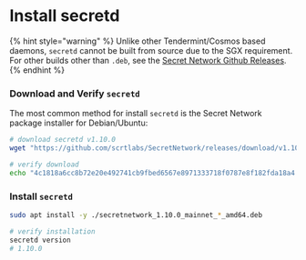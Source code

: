 # Install secretd

{% hint style="warning" %}
Unlike other Tendermint/Cosmos based daemons, `secretd` cannot be built from source due to the SGX requirement. For other builds other than `.deb`, see the [Secret Network Github Releases](https://github.com/scrtlabs/SecretNetwork/releases).
{% endhint %}

### Download and Verify `secretd` <a href="#_1-download-the-secret-network-package-installer-for-debian-ubuntu" id="_1-download-the-secret-network-package-installer-for-debian-ubuntu"></a>

The most common method for install `secretd` is the Secret Network package installer for Debian/Ubuntu:

```bash
# download secretd v1.10.0
wget "https://github.com/scrtlabs/SecretNetwork/releases/download/v1.10.0/secretnetwork_1.10.0_mainnet_goleveldb_amd64.deb"

# verify download
echo "4c1818a6cc8b72e20e492741cb9fbed6567e8971333718f0787e8f182fda18a4 secretnetwork_1.10.0_mainnet_goleveldb_amd64.deb" | sha256sum --check
```

### Install `secretd` <a href="#_2-install-the-package" id="_2-install-the-package"></a>

```bash
sudo apt install -y ./secretnetwork_1.10.0_mainnet_*_amd64.deb

# verify installation
secretd version
# 1.10.0
```
